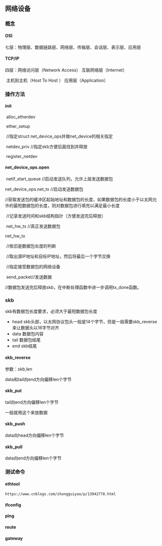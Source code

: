 ## 网络设备

### 概念

#### OSI

七层：物理层、数据链路层、网络层、传输层、会话层、表示层、应用层

#### TCP/IP

四层：网络访问层（Network Access） 互联网络层（Internet）

​			主机到主机（Host To Host ）  	应用层（Application）

### 操作方法

#### init

​	alloc_etherdev

​		ether_setup

​		//指定struct net_device_ops并做net_device的相关指定

​		netdev_priv	//指定skb方便后面找到并释放

​			register_netdev

#### net_device_ops.open

​	netif_start_queue	//启动发送队列，允许上层发送数据包

net_device_ops.net_tx	//启动发送数据包

​	//获取发送包的缓冲区起始地址和数据包的长度，如果数据包的长度小于以太网允许的最短数据包的长度，则对数据包进行填充以满足最小长度

​	//记录发送时间和skb结构指针（方便发送完后释放）

​		net_hw_tx	//真正发送数据包

net_hw_tx

​	//依旧是数据包长度的判断

​		//取出源IP地址和目标IP地址，然后将最后一个字节交换

​			//指定接受数据包的网络设备

​				send_packet//发送数据

//数据包发送完后释放skb，在中断处理函数中进一步调用tx_done函数。

### skb

skb有数据包长度要求，必须大于最短数据包长度

- head	skb头部，以太网协议包头一般是14个字节，但是一般需要skb_reverse来让数据头以16字节对齐
- data     数据包内容
- tail        数据包结尾
- end	  skb结尾

#### skb_reverse

参数：skb,len

data和tail向end方向偏移len个字节	

#### skb_put

tail向end方向偏移len个字节

一般就用这个来放数据

#### skb_push

data向head方向偏移len个字节

#### skb_pull	

data向end方向偏移len个字节

### 测试命令

#### ethtool

```
https://www.cnblogs.com/zhongguiyao/p/13942778.html
```

#### ifconfig

#### ping 

#### route

#### gateway 